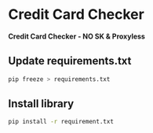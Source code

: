 # Credit Card Checker
**Credit Card Checker - NO SK & Proxyless**

## Update requirements.txt

```bash
pip freeze > requirements.txt
```

## Install library

```bash
pip install -r requirement.txt
```
